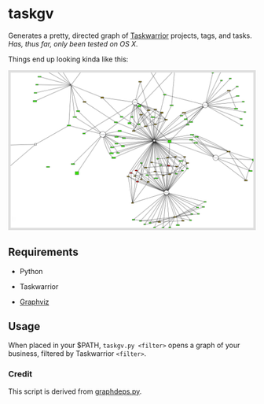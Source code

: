 # taskgv
Generates a pretty, directed graph of [Taskwarrior](http://taskwarrior.org) projects, tags, and tasks. _Has, thus far, only been tested on OS X._

Things end up looking kinda like this:

![](exgraph.png)

## Requirements

* Python

* Taskwarrior

* [Graphviz](http://www.graphviz.org/)

## Usage

When placed in your $PATH, `taskgv.py <filter>` opens a graph of your business, filtered by Taskwarrior `<filter>`.

### Credit

This script is derived from [graphdeps.py](http://taskwarrior.org/projects/taskwarrior/wiki/ExternalScripts#graphdepspy).
